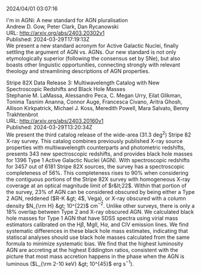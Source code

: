2024/04/01 03:07:16  

I'm in AGNi: A new standard for AGN pluralisation  
Andrew D. Gow, Peter Clark, Dan Rycanowski  
URL: http://arxiv.org/abs/2403.20302v1  
Published: 2024-03-29T17:19:13Z  
  We present a new standard acronym for Active Galactic Nuclei, finally settling the argument of AGN vs. AGNs. Our new standard is not only etymologically superior (following the consensus set by SNe), but also boasts other linguistic opportunities, connecting strongly with relevant theology and streamlining descriptions of AGN properties.   

Stripe 82X Data Release 3: Multiwavelength Catalog with New
  Spectroscopic Redshifts and Black Hole Masses  
Stephanie M. LaMassa, Alessandro Peca, C. Megan Urry, Eilat Glikman, Tonima Tasnim Ananna, Connor Auge, Francesca Civano, Aritra Ghosh, Allison Kirkpatrick, Michael J. Koss, Meredith Powell, Mara Salvato, Benny Trakhtenbrot  
URL: http://arxiv.org/abs/2403.20160v1  
Published: 2024-03-29T13:20:34Z  
  We present the third catalog release of the wide-area (31.3 deg$^2$) Stripe 82 X-ray survey. This catalog combines previously published X-ray source properties with multiwavelength counterparts and photometric redshifts, presents 343 new spectroscopic redshifts, and provides black hole masses for 1396 Type 1 Active Galactic Nuclei (AGN). With spectroscopic redshifts for 3457 out of 6181 Stripe 82X sources, the survey has a spectroscopic completeness of 56%. This completeness rises to 90% when considering the contiguous portions of the Stripe 82X survey with homogeneous X-ray coverage at an optical magnitude limit of $r&lt;22$. Within that portion of the survey, 23% of AGN can be considered obscured by being either a Type 2 AGN, reddened ($R-K &gt; 4$, Vega), or X-ray obscured with a column density $N_{\rm H} &gt; 10^{22}$ cm$^{-2}$. Unlike other surveys, there is only a 18% overlap between Type 2 and X-ray obscured AGN. We calculated black hole masses for Type 1 AGN that have SDSS spectra using virial mass estimators calibrated on the H$\beta$, MgII, H$\alpha$, and CIV emission lines. We find systematic differences in these black hole mass estimates, indicating that statiscal analyses should use black hole masses calculated from the same formula to minimize systematic bias. We find that the highest luminosity AGN are accreting at the highest Eddington ratios, consistent with the picture that most mass accretion happens in the phase when the AGN is luminous ($L_{\rm 2-10 keV} &gt; 10^{45}$ erg s$^{-1}$).   

